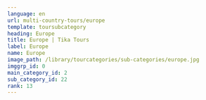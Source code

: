 ```yaml
---
language: en
url: multi-country-tours/europe
template: toursubcategory
heading: Europe
title: Europe | Tika Tours
label: Europe
name: Europe
image_path: /library/tourcategories/sub-categories/europe.jpg
imggrp_id: 0
main_category_id: 2
sub_category_id: 22
rank: 13
---
```

<div class="row content-row"><!-- 1413 (0)-->

</div>
